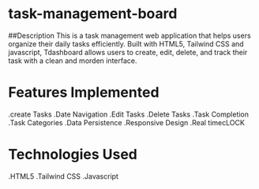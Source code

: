 # task-management-board
##Description
This is a task management web application that helps users organize their daily tasks efficiently. Built with HTML5, Tailwind CSS and javascript, Tdashboard allows users to create, edit, delete, and track their task with a clean and morden interface.

# Features Implemented
.create Tasks
.Date Navigation
.Edit Tasks
.Delete Tasks
.Task Completion
.Task Categories
.Data Persistence
.Responsive Design
.Real timecLOCK

# Technologies Used
.HTML5
.Tailwind CSS
.Javascript


